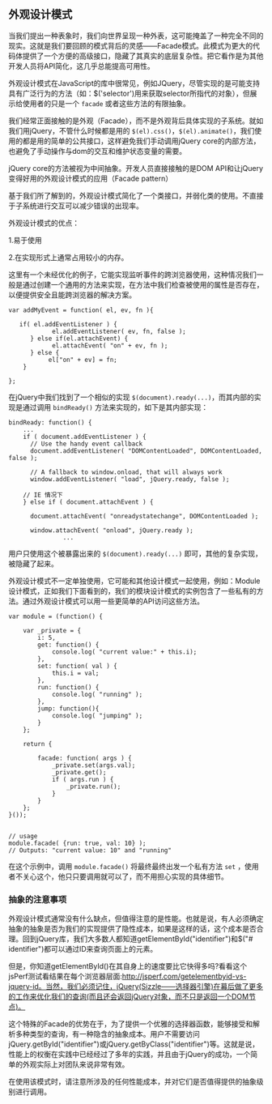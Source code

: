 ## 外观设计模式


当我们提出一种表象时，我们向世界呈现一种外表，这可能掩盖了一种完全不同的现实。这就是我们要回顾的模式背后的灵感——Facade模式。此模式为更大的代码体提供了一个方便的高级接口，隐藏了其真实的底层复杂性。把它看作是为其他开发人员将API简化，这几乎总能提高可用性。

外观设计模式在JavaScript的库中很常见，例如JQuery，尽管实现的是可能支持具有广泛行为的方法（如：$('selector')用来获取selector所指代的对象），但展示给使用者的只是一个 `facade` 或者这些方法的有限抽象。

我们经常正面接触的是外观（Facade），而不是外观背后具体实现的子系统。就如我们用jQuery，不管什么时候都是用的 `$(el).css()`，`$(el).animate()`，我们使用的都是用的简单的公共接口，这样避免我们手动调用jQuery core的内部方法，也避免了手动操作与dom的交互和维护状态变量的需要。

jQuery core的方法被视为中间抽象。开发人员直接接触的是DOM API和让jQuery变得好用的外观设计模式的应用（Facade pattern）

基于我们所了解到的，外观设计模式简化了一个类接口，并弱化类的使用。不直接于子系统进行交互可以减少错误的出现率。

外观设计模式的优点：

1.易于使用

2.在实现形式上通常占用较小的内存。

这里有一个未经优化的例子，它能实现监听事件的跨浏览器使用，这种情况我们一般是通过创建一个通用的方法来实现，在方法中我们检查被使用的属性是否存在，以便提供安全且能跨浏览器的解决方案。

	var addMyEvent = function( el, ev, fn ){
 
	   if( el.addEventListener ) {
	            el.addEventListener( ev, fn, false );
	      } else if(el.attachEvent) {
	            el.attachEvent( "on" + ev, fn );
	      } else {
	           el["on" + ev] = fn;
	    }
	 
	};

在jQuery中我们找到了一个相似的实现 `$(document).ready(...)`，而其内部的实现是通过调用 `bindReady()` 方法来实现的，如下是其内部实现：

	bindReady: function() {
	    ...
	    if ( document.addEventListener ) {
	      // Use the handy event callback
	      document.addEventListener( "DOMContentLoaded", DOMContentLoaded, false );
	 
	      // A fallback to window.onload, that will always work
	      window.addEventListener( "load", jQuery.ready, false );
	 
	    // IE 情况下
	    } else if ( document.attachEvent ) {
	 
	      document.attachEvent( "onreadystatechange", DOMContentLoaded );
	 
	      window.attachEvent( "onload", jQuery.ready );
	               ...

用户只使用这个被暴露出来的 `$(document).ready(...)` 即可，其他的复杂实现，被隐藏了起来。

外观设计模式不一定单独使用，它可能和其他设计模式一起使用，例如：Module设计模式，正如我们下面看到的，我们的模块设计模式的实例包含了一些私有的方法。通过外观设计模式可以用一些更简单的API访问这些方法。

	var module = (function() {
 
	    var _private = {
	        i: 5,
	        get: function() {
	            console.log( "current value:" + this.i);
	        },
	        set: function( val ) {
	            this.i = val;
	        },
	        run: function() {
	            console.log( "running" );
	        },
	        jump: function(){
	            console.log( "jumping" );
	        }
	    };
	 
	    return {
	 
	        facade: function( args ) {
	            _private.set(args.val);
	            _private.get();
	            if ( args.run ) {
	                _private.run();
	            }
	        }
	    };
	}());
	 
	 
	// usage
	module.facade( {run: true, val: 10} );
	// Outputs: "current value: 10" and "running"

在这个示例中，调用 `module.facade()` 将最终最终出发一个私有方法 `set` ，使用者不关心这个，他只只要调用就可以了，而不用担心实现的具体细节。

### 抽象的注意事项

外观设计模式通常没有什么缺点，但值得注意的是性能。也就是说，有人必须确定抽象的抽象是否为我们的实现提供了隐性成本，如果是这样的话，这个成本是否合理。回到jQuery库，我们大多数人都知道getElementById("identifier")和$("# identifier")都可以通过ID来查询页面上的元素。

但是，你知道getElementById()在其自身上的速度要比它快得多吗?看看这个jsPerf测试看结果在每个浏览器层面:http://jsperf.com/getelementbyid-vs-jquery-id。当然，我们必须记住，jQuery(Sizzle——选择器引擎)在幕后做了更多的工作来优化我们的查询(而且还会返回jQuery对象，而不只是返回一个DOM节点)。

这个特殊的Facade的优势在于，为了提供一个优雅的选择器函数，能够接受和解析多种类型的查询，有一种隐含的抽象成本。用户不需要访问jQuery.getById("identifier")或jQuery.getByClass("identifier")等。这就是说，性能上的权衡在实践中已经经过了多年的实践，并且由于jQuery的成功，一个简单的外观实际上对团队来说非常有效。

在使用该模式时，请注意所涉及的任何性能成本，并对它们是否值得提供的抽象级别进行调用。
